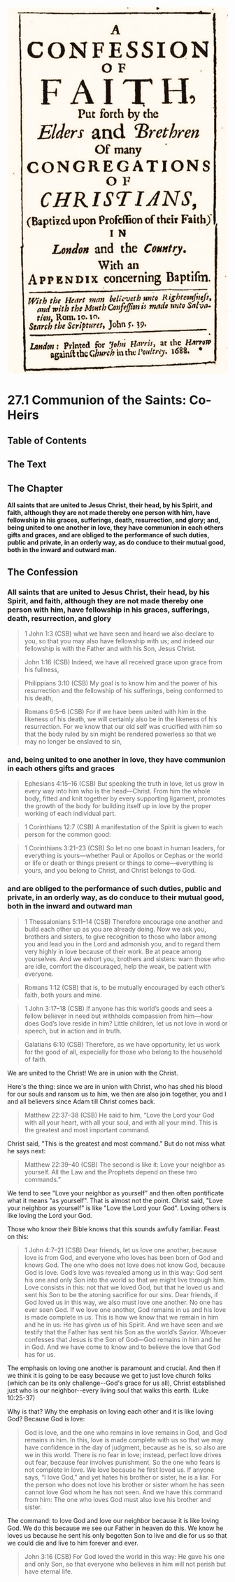 <img class="intro-right" src="../images/art-1689.png">

# 27.1 Communion of the Saints: Co-Heirs

## Table of Contents

<!-- toc -->

## The Text

## The Chapter

**All saints that are united to Jesus Christ, their head, by his Spirit, and faith, although they are not made thereby one person with him, have fellowship in his graces, sufferings, death, resurrection, and glory; and, being united to one another in love, they have communion in each others gifts and graces, and are obliged to the performance of such duties, public and private, in an orderly way, as do conduce to their mutual good, both in the inward and outward man.**

## The Confession

### All saints that are united to Jesus Christ, their head, by his Spirit, and faith, although they are not made thereby one person with him, have fellowship in his graces, sufferings, death, resurrection, and glory

>1 John 1:3 (CSB) what we have seen and heard we also declare to you, so that you may also have fellowship with us; and indeed our fellowship is with the Father and with his Son, Jesus Christ.

>John 1:16 (CSB) Indeed, we have all received grace upon grace from his fullness,

>Philippians 3:10 (CSB) My goal is to know him and the power of his resurrection and the fellowship of his sufferings, being conformed to his death,

>Romans 6:5–6 (CSB) For if we have been united with him in the likeness of his death, we will certainly also be in the likeness of his resurrection. For we know that our old self was crucified with him so that the body ruled by sin might be rendered powerless so that we may no longer be enslaved to sin,

### and, being united to one another in love, they have communion in each others gifts and graces

>Ephesians 4:15–16 (CSB) But speaking the truth in love, let us grow in every way into him who is the head—Christ. From him the whole body, fitted and knit together by every supporting ligament, promotes the growth of the body for building itself up in love by the proper working of each individual part.

>1 Corinthians 12:7 (CSB) A manifestation of the Spirit is given to each person for the common good:

>1 Corinthians 3:21–23 (CSB) So let no one boast in human leaders, for everything is yours—whether Paul or Apollos or Cephas or the world or life or death or things present or things to come—everything is yours, and you belong to Christ, and Christ belongs to God.

### and are obliged to the performance of such duties, public and private, in an orderly way, as do conduce to their mutual good, both in the inward and outward man

>1 Thessalonians 5:11–14 (CSB) Therefore encourage one another and build each other up as you are already doing. Now we ask you, brothers and sisters, to give recognition to those who labor among you and lead you in the Lord and admonish you, and to regard them very highly in love because of their work. Be at peace among yourselves. And we exhort you, brothers and sisters: warn those who are idle, comfort the discouraged, help the weak, be patient with everyone.

>Romans 1:12 (CSB) that is, to be mutually encouraged by each other’s faith, both yours and mine.

>1 John 3:17–18 (CSB) If anyone has this world’s goods and sees a fellow believer in need but withholds compassion from him—how does God’s love reside in him? Little children, let us not love in word or speech, but in action and in truth.

>Galatians 6:10 (CSB) Therefore, as we have opportunity, let us work for the good of all, especially for those who belong to the household of faith.

We are united to the Christ! We are in union with the Christ.

Here's the thing: since we are in union with Christ, who has shed his blood for our souls and ransom us to him, we then are also join together, you and I and all believers since Adam till Christ comes back.

>Matthew 22:37–38 (CSB) He said to him, “Love the Lord your God with all your heart, with all your soul, and with all your mind. This is the greatest and most important command.

Christ said, "This is the greatest and most command." But do not miss what he says next:

>Matthew 22:39–40 (CSB) The second is like it: Love your neighbor as yourself. All the Law and the Prophets depend on these two commands.”

We tend to see "Love your neighbor as yourself" and then often pontificate what it means "as yourself". That is almost not the point. Christ said, "Love your neighbor as yourself" is like "Love the Lord your God". Loving others is like loving the Lord your God.

Those who know their Bible knows that this sounds awfully familiar. Feast on this:

>1 John 4:7–21 (CSB) Dear friends, let us love one another, because love is from God, and everyone who loves has been born of God and knows God. The one who does not love does not know God, because God is love. God’s love was revealed among us in this way: God sent his one and only Son into the world so that we might live through him. Love consists in this: not that we loved God, but that he loved us and sent his Son to be the atoning sacrifice for our sins. Dear friends, if God loved us in this way, we also must love one another. No one has ever seen God. If we love one another, God remains in us and his love is made complete in us. This is how we know that we remain in him and he in us: He has given us of his Spirit. And we have seen and we testify that the Father has sent his Son as the world’s Savior. Whoever confesses that Jesus is the Son of God—God remains in him and he in God. And we have come to know and to believe the love that God has for us.

The emphasis on loving one another is paramount and crucial. And then if we think it is going to be easy because we get to just love church folks (which can be its only challenge--God's grace for us all), Christ established just who is our neighbor--every living soul that walks this earth. (Luke 10:25-37)

Why is that? Why the emphasis on loving each other and it is like loving God? Because God is love:

>God is love, and the one who remains in love remains in God, and God remains in him. In this, love is made complete with us so that we may have confidence in the day of judgment, because as he is, so also are we in this world. There is no fear in love; instead, perfect love drives out fear, because fear involves punishment. So the one who fears is not complete in love. We love because he first loved us. If anyone says, “I love God,” and yet hates his brother or sister, he is a liar. For the person who does not love his brother or sister whom he has seen cannot love God whom he has not seen. And we have this command from him: The one who loves God must also love his brother and sister.

The command: to love God and love our neighbor because it is like loving God. We do this because we see our Father in heaven do this. We know he loves us because he sent his only begotten Son to live and die for us so that we could die and live to him forever and ever.

>John 3:16 (CSB) For God loved the world in this way: He gave his one and only Son, so that everyone who believes in him will not perish but have eternal life.
